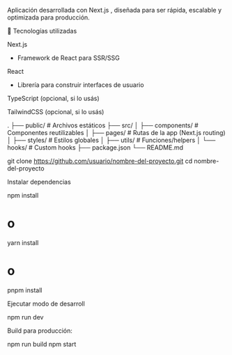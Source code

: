 Aplicación desarrollada con Next.js
, diseñada para ser rápida, escalable y optimizada para producción.

🚀 Tecnologías utilizadas

Next.js
 - Framework de React para SSR/SSG

React
 - Librería para construir interfaces de usuario

TypeScript
 (opcional, si lo usás)

TailwindCSS
 (opcional, si lo usás)

.
├── public/            # Archivos estáticos
├── src/
│   ├── components/    # Componentes reutilizables
│   ├── pages/         # Rutas de la app (Next.js routing)
│   ├── styles/        # Estilos globales
│   ├── utils/         # Funciones/helpers
│   └── hooks/         # Custom hooks
├── package.json
└── README.md


git clone https://github.com/usuario/nombre-del-proyecto.git
cd nombre-del-proyecto

Instalar dependencias

npm install
# o
yarn install
# o
pnpm install

Ejecutar modo de desarroll

npm run dev

Build para producción:

npm run build
npm start




